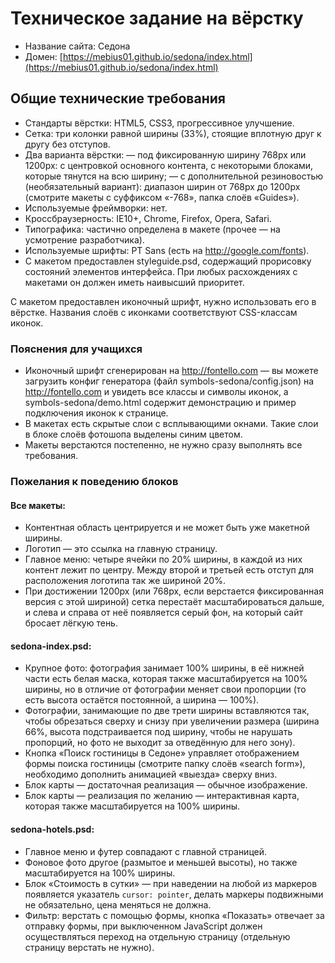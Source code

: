 # Техническое задание на вёрстку

* Название сайта: Седона
* Домен: [https://mebius01.github.io/sedona/index.html](https://mebius01.github.io/sedona/index.html)

## Общие технические требования

* Стандарты вёрстки: HTML5, CSS3, прогрессивное улучшение.
* Сетка: три колонки равной ширины (33%), стоящие вплотную друг к другу без отступов.
* Два варианта вёрстки:
	— под фиксированную ширину 768px или 1200px: с центровкой основного контента, с некоторыми блоками, которые тянутся на всю ширину;
	— с дополнительной резиновостью (необязательный вариант): диапазон ширин от 768px до 1200px (смотрите макеты с суффиксом «-768», папка слоёв «Guides»).
* Используемые фреймворки: нет.
* Кроссбраузерность: IE10+, Chrome, Firefox, Opera, Safari.
* Типографика: частично определена в макете (прочее — на усмотрение разработчика).
* Используемые шрифты: PT Sans (есть на http://google.com/fonts).
* С макетом предоставлен styleguide.psd, содержащий прорисовку состояний элементов интерфейса. При любых расхождениях с макетами он должен иметь наивысший приоритет.

С макетом предоставлен иконочный шрифт, нужно использовать его в вёрстке. Названия слоёв с иконками соответствуют CSS-классам иконок.

### Пояснения для учащихся

* Иконочный шрифт сгенерирован на http://fontello.com — вы можете загрузить конфиг генератора (файл symbols-sedona/config.json) на http://fontello.com и увидеть все классы и символы иконок, а symbols-sedona/demo.html содержит демонстрацию и пример подключения иконок к странице.
* В макетах есть скрытые слои с всплывающими окнами. Такие слои в блоке слоёв фотошопа выделены синим цветом.
* Макеты верстаются постепенно, не нужно сразу выполнять все требования.

### Пожелания к поведению блоков

#### Все макеты:

* Контентная область центрируется и не может быть уже макетной ширины.
* Логотип — это ссылка на главную страницу.
* Главное меню: четыре ячейки по 20% ширины, в каждой из них контент лежит по центру. Между второй и третьей есть отступ для расположения логотипа так же шириной 20%.
* При достижении 1200px (или 768px, если верстается фиксированная версия с этой шириной) сетка перестаёт масштабироваться дальше, и слева и справа от неё появляется серый фон, на который сайт бросает лёгкую тень.

#### sedona-index.psd:

* Крупное фото: фотография занимает 100% ширины, в её нижней части есть белая маска, которая также масштабируется на 100% ширины, но в отличие от фотографии меняет свои пропорции (то есть высота остаётся постоянной, а ширина — 100%).
* Фотографии, занимающие по две трети ширины вставляются так, чтобы обрезаться сверху и снизу при увеличении размера (ширина 66%, высота подстраивается под ширину, чтобы не нарушать пропорций, но фото не выходит за отведённую для него зону).
* Кнопка «Поиск гостиницы в Седоне» управляет отображением формы поиска гостиницы (смотрите папку слоёв «search form»), необходимо дополнить анимацией «выезда» сверху вниз.
* Блок карты — достаточная реализация — обычное изображение.
* Блок карты — реализация по желанию — интерактивная карта, которая также масштабируется на 100% ширины.

#### sedona-hotels.psd:

* Главное меню и футер совпадают с главной страницей.
* Фоновое фото другое (размытое и меньшей высоты), но также масштабируется на 100% ширины.
* Блок «Стоимость в сутки» — при наведении на любой из маркеров появляется указатель `cursor: pointer`, делать маркеры подвижными не обязательно, цена меняться не должна.
* Фильтр: верстать с помощью формы, кнопка «Показать» отвечает за отправку формы, при выключенном JavaScript должен осуществляться переход на отдельную страницу (отдельную страницу верстать не нужно).
